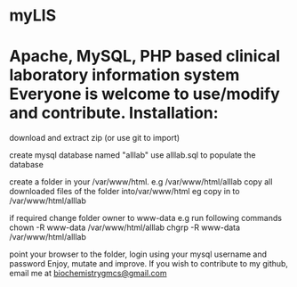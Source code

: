 # myLIS
Apache, MySQL, PHP based  clinical laboratory information system
Everyone is welcome to use/modify and contribute.
Installation:
=============
download and extract zip (or use git to import)

create mysql database named "alllab"
use alllab.sql to populate the database

create a folder in your /var/www/html. e.g /var/www/html/alllab
copy all downloaded files of the folder into/var/www/html eg copy in to /var/www/html/alllab 

if required change folder owner to www-data
e.g run following commands
chown -R www-data /var/www/html/alllab 
chgrp -R www-data /var/www/html/alllab 

point your browser to the folder, login using your mysql username and password
Enjoy, mutate and improve.
If you wish to contribute to my github, email me at biochemistrygmcs@gmail.com
